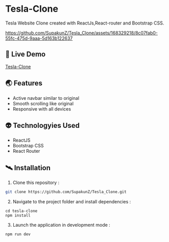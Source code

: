 # Tesla-Clone
Tesla Website Clone created with ReactJs,React-router and Bootstrap CSS.

https://github.com/SupakunZ/Tesla_Clone/assets/168329218/8c07fab0-55fc-475d-9aaa-5d163b122637

## 🚀 Live Demo 
<a href='https://google.co.th/' target="_blank">Tesla-Clone</a>

## 🌏 Features

  <ul>
      <li>Active navbar similar to original</li>
      <li>Smooth scrolling like original</li>
      <li>Responsive with all devices</li>
  </ul>

## 👽 Technologyies Used
  
  <ul>
      <li>ReactJS</li>
      <li>Bootstrap CSS</li>
      <li>React Router</li>
  </ul>


## 🛰️ Installation

1. Clone this repository :

```bash
git clone https://github.com/SupakunZ/Tesla_Clone.git
```

2. Navigate to the project folder and install dependencies :

```
cd tesla-clone
npm install
```

3. Launch the application in development mode :

```
npm run dev
```
